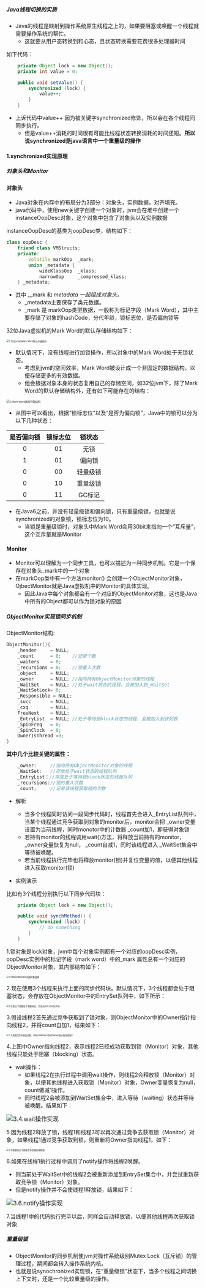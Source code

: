 ##### Java线程切换的实质

- Java的线程是映射到操作系统原生线程之上的，如果要阻塞或唤醒一个线程就需要操作系统的帮忙。
  - 这就要从用户态转换到和心态，且状态转换需要花费很多处理器时间

如下代码：

~~~java
    private Object lock = new Object();
    private int value = 0;

    public void setValue() {
        synchronized (lock) {
            value++;
        }
    }
~~~

- 上诉代码中value++ 因为被关键字synchronized修饰，所以会在各个线程间同步执行。
  - 但是value++消耗的时间很有可能比线程状态转换消耗的时间还短。**所以说synchronized是java语言中一个重量级的操作**

#### 1.synchronized实现原理

##### 对象头和Monitor

#### 对象头

- Java对象在内存中的布局分为3部分：对象头，实例数据，对齐填充。
- java代码中，使用new关键字创建一个对象时，jvm会在堆中创建一个instanceOopDesc对象，这个对象中包含了对象头以及实例数据

instanceOopDesc的基类为oopDesc类，结构如下：

~~~c++
class oopDesc {
  	friend class VMStructs;
 	private:
  		volatile markOop  _mark;
  		union _metadata {
    		wideKlassOop  _klass;
    		narrowOop     _compressed_klass;
  	} _metadata;
~~~

- 其中 __mark 和 _metadata 一起组成对象头。_
  - _metadata主要保存了类元数据。
  -  _mark 是 markOop类型数据，一般称为标记字段（Mark Word），其中主要存储了对象的hashCode，分代年龄，锁标志位，是否偏向锁等

32位Java虚拟机的Mark Word的默认存储结构如下：

<img src=".\res3\1.32位jvm的Mark Word默认存储结构.png" alt="1.32位jvm的Mark Word默认存储结构" style="zoom:42%;" />

- 默认情况下，没有线程进行加锁操作，所以对象中的Mark Word处于无锁状态。
  - 考虑到jvm的空间效率，Mark Word被设计成一个非固定的数据结构，以便存储更多的有效数据。
  - 他会根据对象本身的状态复用自己的存储空间，如32位jvm下，除了Mark Word的默认存储结构外，还有如下可能存在的结构：

<img src=".\res3\2.Mark Word其他可能结构.png" alt="2.Mark Word其他可能结构" style="zoom:48%;" />

- 从图中可以看出，根据“锁标志位”以及“是否为偏向锁”，Java中的锁可以分为以下几种状态：

| 是否偏向锁 | 锁标志位 |  锁状态  |
| :--------: | :------: | :------: |
|     0      |    01    |   无锁   |
|     1      |    01    |  偏向锁  |
|     0      |    00    | 轻量级锁 |
|     0      |    10    | 重量级锁 |
|     0      |    11    |  GC标记  |

- 在Java6之前，并没有轻量级锁和偏向锁，只有重量级锁，也就是说synchronized的对象锁，锁标志位为10。
  - 当锁是重量级锁时，对象头中Mark Word会用30bit来指向一个“互斥量”，这个互斥量就是Monitor

#### Monitor

- Monitor可以理解为一个同步工具，也可以描述为一种同步机制。它是一个保存在对象头_mark中的一个对象
- 在markOop类中有一个方法monitor() 会创建一个ObjectMonitor对象，OjbectMonitor就是Java虚拟机中的Monitor的具体实现。
  - 因此Java中每个对象都会有一个对应的ObjectMonitor对象，这也是Java中所有的Object都可以作为锁对象的原因

##### ObjectMonitor实现锁同步机制

ObjectMonitor结构:

~~~c++
ObjectMonitor(){
    _header 	= NULL;
    _count		= 0;	//记录个数
    _waiters	= 0;	
    _recursions	= 0;	//锁重入次数
    _object		= NULL;
    _owner 		= NULL;	//指向持有ObjectMonitor对象的线程
    _WaitSet	= NULL;	//处于wait状态的线程，会被加入到_WaitSet
    _WaitSetLock= 0;	
    _Responsible = NULL;
    _succ 		= NULL;
    _cxq		= NULL;
    FreeNext	= NULL;
    _EntryList	= NULL;	//处于等待锁block状态的线程，会被加入到该列表
    _SpinFreq	= 0;
    _SpinClock	= 0;
    OwnerIsThread =0;
}
~~~

**其中几个比较关键的属性：**

~~~java
    _owner:		//指向持有ObjectMonitor对象的线程
	_WaitSet:	//存放处于wait状态的线程队列
	_EntryList：//存放处于等待锁block状态的线程队列
    _recursions://锁的重入次数
	_count;		//记录该线程获取锁的次数
~~~

- 解析
  - 当多个线程同时访问一段同步代码时，线程首先会进入_EntryList队列中，当某个线程通过竞争获取到对象的monitor后，monitor会把 _owner变量设置为当前线程，同时monotor中的计数器 _count加1，即获得对象锁
  - 若持有monitor的线程调用wait()方法，将释放当前持有的monitor，_owner变量恢复为null， _count自减1，同时该线程进入 _WaitSet集合中等待被唤醒。
  - 若当前线程执行完毕也将释放monitor(锁)并复位变量的值，以便其他线程进入获取monitor(锁)

- 实例演示

比如有3个线程分别执行以下同步代码块：

~~~java
    private Object lock = new Object();

    public void synchMethod() {
        synchronized (lock) {
            // do something
        }
    }
~~~

1.锁对象是lock对象，jvm中每个对象实例都有一个对应的oopDesc实例，oopDesc实例中的标记字段（mark word）中的_mark 属性总有一个对应的ObjectMonitor对象，其内部结构如下：

<img src=".\res3\3.1.ObjectMonitor内部对象结构.png" alt="3.1.ObjectMonitor内部对象结构" style="zoom:40%;" />

2.现在使用3个线程来执行上面的同步代码块。默认情况下，3个线程都会处于阻塞状态，会存放在ObjectMonitor中的EntrySet队列中，如下所示：

<img src=".\res3\3.2.默认下线程处于阻塞状态，存放在EntrySet队列中.png" alt="3.2.默认下线程处于阻塞状态，存放在EntrySet队列中" style="zoom:40%;" />

3.假设线程2首先通过竞争获取到了锁对象，则ObjectMonitor中的Owner指针指向线程2，并将count自加1，结果如下：

<img src=".\res3\3.3.线程2竞争到锁对象，ObjectMonitor中的Owner指针指向线程2.png" alt="3.3.线程2竞争到锁对象，ObjectMonitor中的Owner指针指向线程2" style="zoom:40%;" />

4.上图中Owner指向线程2，表示线程2已经成功获取到锁（Monitor）对象，其他线程只能处于阻塞（blocking）状态。

- wait操作：
  - 如果线程2在执行过程中调用wait操作，则线程2会释放锁（Monitor）对象，以便其他线程进入获取锁（Monitor）对象，Owner变量恢复为null，count做减1操作。
  - 同时线程2会被添加到WaitSet集合中，进入等待（waiting）状态并等待被唤醒。结果如下：

<img src=".\res3\3.4.wait操作实现.png" alt="3.4.wait操作实现" style="zoom:110%;" />

5.因为线程2释放了锁，线程1和线程3可以再次通过竞争去获取锁（Monitor）对象，如果线程1通过竞争获取到锁，则重新将Owner指向线程1，如下：

<img src=".\res3\3.5.阻塞状态下线程竞争后重新获取锁.png" alt="3.5.阻塞状态下线程竞争后重新获取锁" style="zoom:40%;" />

6.如果在线程1执行过程中调用了notify操作将线程2唤醒。

- 则当前处于WaitSet中的线程2会被重新添加到EntrySet集合中，并尝试重新获取竞争锁（Monitor）对象。
- 但是notify操作并不会使线程1释放锁，结果如下：

<img src=".\res3\3.6.notify操作实现.png" alt="3.6.notify操作实现" style="zoom:110%;" />

7.当线程1中的代码执行完毕以后，同样会自动释放锁，以便其他线程再次获取锁对象

##### 重量级锁

- ObjectMonitor的同步机制使jvm对操作系统级别Mutex Lock（互斥锁）的管理过程，期间都会转入操作系统内核。
- 也就是说synochronized实现锁，在“重量级锁”状态下，当多个线程之间切换上下文时，还是一个比较重量级的操作。















